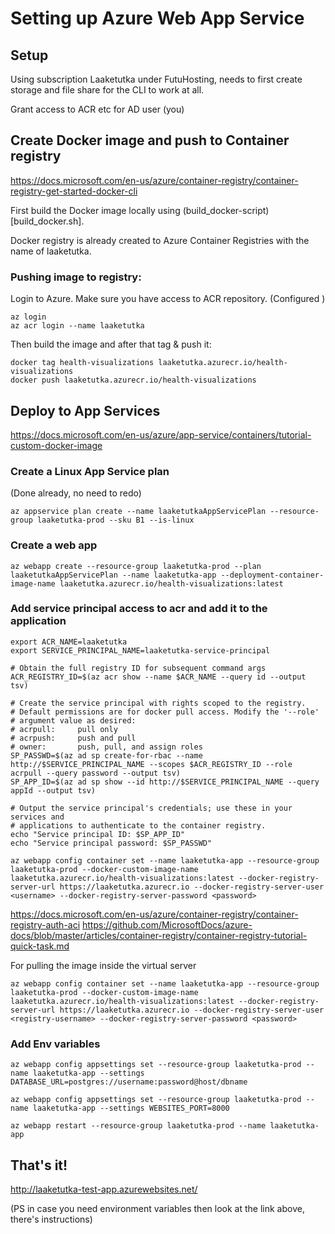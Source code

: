 # Setting up Azure Web App Service



## Setup

Using subscription Laaketutka under FutuHosting, needs to first create storage and file share for the CLI to work at all.

Grant access to ACR etc for AD user (you)


## Create Docker image and push to Container registry

https://docs.microsoft.com/en-us/azure/container-registry/container-registry-get-started-docker-cli

First build the Docker image locally using (build_docker-script)[build_docker.sh].

Docker registry is already created to Azure Container Registries with the name of laaketutka.

### Pushing image to registry:

Login to Azure. Make sure you have access to ACR repository. (Configured )

```   
az login
az acr login --name laaketutka
```   

Then build the image and after that tag & push it:

```   
docker tag health-visualizations laaketutka.azurecr.io/health-visualizations
docker push laaketutka.azurecr.io/health-visualizations
```   

## Deploy to App Services

https://docs.microsoft.com/en-us/azure/app-service/containers/tutorial-custom-docker-image

### Create a Linux App Service plan

(Done already, no need to redo)

```
az appservice plan create --name laaketutkaAppServicePlan --resource-group laaketutka-prod --sku B1 --is-linux
```

### Create a web app

 ```   
az webapp create --resource-group laaketutka-prod --plan laaketutkaAppServicePlan --name laaketutka-app --deployment-container-image-name laaketutka.azurecr.io/health-visualizations:latest
 ```

### Add service principal access to acr and add it to the application

```
export ACR_NAME=laaketutka
export SERVICE_PRINCIPAL_NAME=laaketutka-service-principal

# Obtain the full registry ID for subsequent command args
ACR_REGISTRY_ID=$(az acr show --name $ACR_NAME --query id --output tsv)

# Create the service principal with rights scoped to the registry.
# Default permissions are for docker pull access. Modify the '--role'
# argument value as desired:
# acrpull:     pull only
# acrpush:     push and pull
# owner:       push, pull, and assign roles
SP_PASSWD=$(az ad sp create-for-rbac --name http://$SERVICE_PRINCIPAL_NAME --scopes $ACR_REGISTRY_ID --role acrpull --query password --output tsv)
SP_APP_ID=$(az ad sp show --id http://$SERVICE_PRINCIPAL_NAME --query appId --output tsv)

# Output the service principal's credentials; use these in your services and
# applications to authenticate to the container registry.
echo "Service principal ID: $SP_APP_ID"
echo "Service principal password: $SP_PASSWD"
```

```
az webapp config container set --name laaketutka-app --resource-group laaketutka-prod --docker-custom-image-name laaketutka.azurecr.io/health-visualizations:latest --docker-registry-server-url https://laaketutka.azurecr.io --docker-registry-server-user <username> --docker-registry-server-password <password>
```

https://docs.microsoft.com/en-us/azure/container-registry/container-registry-auth-aci
https://github.com/MicrosoftDocs/azure-docs/blob/master/articles/container-registry/container-registry-tutorial-quick-task.md

For pulling the image inside the virtual server

```   
az webapp config container set --name laaketutka-app --resource-group laaketutka-prod --docker-custom-image-name laaketutka.azurecr.io/health-visualizations:latest --docker-registry-server-url https://laaketutka.azurecr.io --docker-registry-server-user <registry-username> --docker-registry-server-password <password>
```   

### Add Env variables

```  
az webapp config appsettings set --resource-group laaketutka-prod --name laaketutka-app --settings DATABASE_URL=postgres://username:password@host/dbname

az webapp config appsettings set --resource-group laaketutka-prod --name laaketutka-app --settings WEBSITES_PORT=8000

az webapp restart --resource-group laaketutka-prod --name laaketutka-app

```  


## That's it!

http://laaketutka-test-app.azurewebsites.net/

(PS in case you need environment variables then look at the link above, there's instructions)
